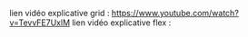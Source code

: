 lien vidéo explicative grid : https://www.youtube.com/watch?v=TevvFE7UxlM
lien vidéo explicative flex :